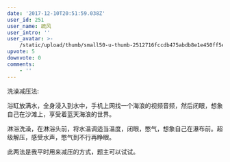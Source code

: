 ```yaml
---
date: '2017-12-10T20:51:59.038Z'
user_id: 251
user_name: 疏风
user_intro: ''
user_avatar: >-
    /static/upload/thumb/small50-u-thumb-2512716fccdb475abdb8e1e450ff5eb779ecc24f6f0.png
upvote: 5
downvote: 0
comments:
    - ''
---
```


洗澡减压法:

浴缸放满水，全身浸入到水中，手机上网找一个海浪的视频音频，然后闭眼，想象自己在沙滩上，享受着蓝天海浪的世界。

淋浴洗澡，在淋浴头前，将水温调适当温度，闭眼，憋气，想象自己在瀑布前。超级解压，感受水声，憋气到不行再睁眼。

此两法是我平时用来减压的方式，题主可以试试。
